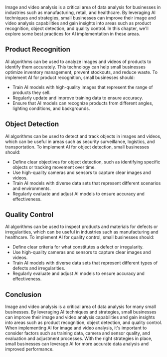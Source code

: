 
Image and video analysis is a critical area of data analysis for businesses in industries such as manufacturing, retail, and healthcare. By leveraging AI techniques and strategies, small businesses can improve their image and video analysis capabilities and gain insights into areas such as product recognition, object detection, and quality control. In this chapter, we'll explore some best practices for AI implementation in these areas.

Product Recognition
-------------------

AI algorithms can be used to analyze images and videos of products to identify them accurately. This technology can help small businesses optimize inventory management, prevent stockouts, and reduce waste. To implement AI for product recognition, small businesses should:

* Train AI models with high-quality images that represent the range of products they sell.
* Regularly update and improve training data to ensure accuracy.
* Ensure that AI models can recognize products from different angles, lighting conditions, and backgrounds.

Object Detection
----------------

AI algorithms can be used to detect and track objects in images and videos, which can be useful in areas such as security surveillance, logistics, and transportation. To implement AI for object detection, small businesses should:

* Define clear objectives for object detection, such as identifying specific objects or tracking movement over time.
* Use high-quality cameras and sensors to capture clear images and videos.
* Train AI models with diverse data sets that represent different scenarios and environments.
* Regularly evaluate and adjust AI models to ensure accuracy and effectiveness.

Quality Control
---------------

AI algorithms can be used to inspect products and materials for defects or irregularities, which can be useful in industries such as manufacturing and healthcare. To implement AI for quality control, small businesses should:

* Define clear criteria for what constitutes a defect or irregularity.
* Use high-quality cameras and sensors to capture clear images and videos.
* Train AI models with diverse data sets that represent different types of defects and irregularities.
* Regularly evaluate and adjust AI models to ensure accuracy and effectiveness.

Conclusion
----------

Image and video analysis is a critical area of data analysis for many small businesses. By leveraging AI techniques and strategies, small businesses can improve their image and video analysis capabilities and gain insights into areas such as product recognition, object detection, and quality control. When implementing AI for image and video analysis, it's important to consider factors such as training data, camera and sensor quality, and evaluation and adjustment processes. With the right strategies in place, small businesses can leverage AI for more accurate data analysis and improved performance.
